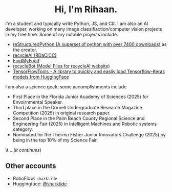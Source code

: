 <h1 align="center">Hi, I'm Rihaan.</h1>

I'm a student and typically write Python, JS, and C#. I am also an AI developer, working on many image classifiaction/computer vision projects in my free time. Some of my notable projects include:

- [reStructuredPython (A superset of python with over 7400 downloads)](https://github.com/sharktide/restructuredpython) as the creator.
- [recycleAI (RDaCiCC)](https://github.com/sharktide/recyclesmart)
- [FindMyFood](https://github.com/sharktide/findmyfood)
- [recycleBot (Model Files for recycleAI website)](https://hf.co/sharktide/recyclebot0)
- [TensorFlowTools - A library to quickly and easliy load Tensorflow-Keras models from HuggingFace](https://github.com/sharktide/tftools)

I am also a science geek; some accomplishments include

- First Place in the Florida Junior Academy of Sciences (2025) for Envoirnmental Speaker.
- Third place in the Cornell Undergraduate Research Magazine Competition (2025) in original research paper.
- Second Place in the Palm Beach County Regional Science and Engineering Fair (2025) in Intelligent Machines and Robotic systems category.
- Nominated for the Thermo Fisher Junior Innovators Challenge (2025) by being in the top 10% of my Science Fair.

\t... (*it continues*)

## Other accounts

- RoboFlow: `sharktide`
- Huggingface: [@sharktide](https://hf.co/sharktide)
